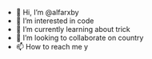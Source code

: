 - 👋 Hi, I’m @alfarxby
- 👀 I’m interested in code
- 🌱 I’m currently learning about trick
- 💞️ I’m looking to collaborate on country
- 📫 How to reach me y

<!---
alfarxby/alfarxby is a ✨ special ✨ repository because its `README.md` (this file) appears on your GitHub profile.
You can click the Preview link to take a look at your changes.
--->
